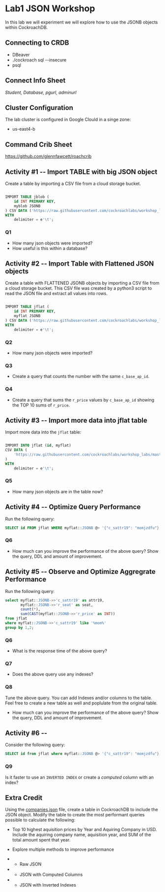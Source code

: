 # Lab1 JSON Workshop

In this lab we will experiment we will explore how to use the JSONB objects within CockroachDB.


## Connecting to CRDB

* DBeaver
* ./cockroach sql --insecure
* psql 

## Connect Info Sheet

*Student, Database, pgurl, adminurl*


## Cluster Configuration
The lab cluster is configured in Google Clould in a singe zone:

* us-east4-b


## Command Crib Sheet

https://github.com/glennfawcett/roachcrib



## Activity #1 -- Import TABLE with big JSON object

Create a table by importing a CSV file from a cloud storage bucket.

```sql

IMPORT TABLE jblob (
    id INT PRIMARY KEY,
    myblob JSONB
) CSV DATA ('https://raw.githubusercontent.com/cockroachlabs/workshop_labs/master/JSON-optimization/data/raw_test_blob.tsv')
WITH
    delimiter = e'\t';

```

### Q1
* How many json objects were imported?  
* How useful is this within a database?


## Activity #2 -- Import Table with Flattened JSON objects

Create a table with FLATTENED JSONB objects by importing a CSV file from a cloud storage bucket.  This CSV file was created by a python3 script to read the JSON
file and extract all values into rows.

```sql

IMPORT TABLE jflat (
    id INT PRIMARY KEY,
    myflat JSONB
) CSV DATA ('https://raw.githubusercontent.com/cockroachlabs/workshop_labs/master/JSON-optimization/data/raw_test_flat.tsv')
WITH
    delimiter = e'\t';

```

### Q2
* How many json objects were imported?

### Q3
* Create a query that counts the number with the same `c_base_ap_id`.

### Q4
* Create a query that sums the `r_price` values by `c_base_ap_id` showing the TOP 10 sums of `r_price`.


## Activity #3 -- Import more data into jflat table

Import more data into the `jflat` table:

```sql

IMPORT INTO jflat (id, myflat)
CSV DATA (
    'https://raw.githubusercontent.com/cockroachlabs/workshop_labs/master/JSON-optimization/data/raw_test_flat2.tsv'
)
WITH
    delimiter = e'\t';

```

### Q5
* How many json objects are in the table now?

## Activity #4 -- Optimize Query Performance

Run the following query:
```sql
SELECT id FROM jflat WHERE myflat::JSONB @> '{"c_sattr19": "momjzdfu"}';
```

### Q6
* How much can you improve the performance of the above query?  Show the query, DDL and amount of improvement.

## Activity #5 -- Observe and Optimize Aggregrate Performance

Run the following query:
```sql
select myflat::JSONB->>'c_sattr19' as attr19, 
       myflat::JSONB->>'r_seat' as seat, 
       count(*), 
       sum(CAST(myflat::JSONB->>'r_price' as INT)) 
from jflat 
where myflat::JSONB->>'c_sattr19' like '%mom%'
group by 1,2;
```

### Q6
* What is the response time of the above query?

### Q7
* Does the above query use any indexes?

### Q8
Tune the above query.  You can add Indexes and/or columns to the table.  Feel free to create a new table as well and poplulate from the original table.

* How much can you improve the performance of the above query?  Show the query, DDL and amount of improvement.

## Activity #6 -- 

Consider the following query:
```sql
SELECT id from jflat where myflat::JSONB @> '{"c_sattr19": "momjzdfu"}';
```

### Q9
Is it faster to use an `INVERTED INDEX` or create a *computed* column with an index?


## Extra Credit 

Using the [companies.json](https://raw.githubusercontent.com/ozlerhakan/mongodb-json-files/master/datasets/companies.json) file, create a table in CockroachDB to include the JSON object.  Modify the table to create the most performant queries possible to calculate the following:

* Top 10 highest aquisition prices by Year and Aquiring Company in USD.  Include the aquiring company name, aquisition year, and SUM of the total amount spent that year.

* Explore multiple methods to improve performance
* * Raw JSON
* * JSON with Computed Columns
* * JSON with Inverted Indexes
